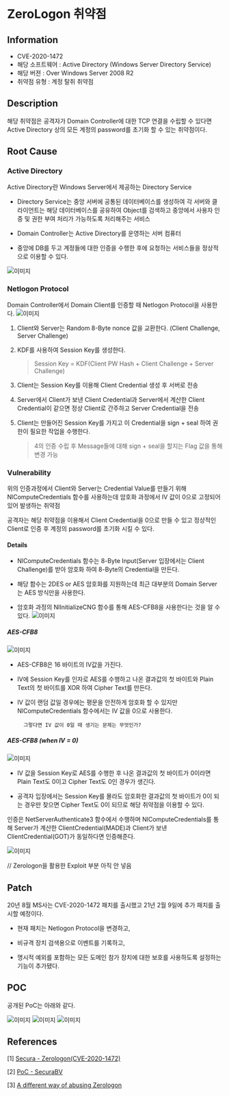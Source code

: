﻿


﻿ZeroLogon 취약점 
==========
Information
-----
* CVE-2020-1472
* 해당 소프트웨어 : Active Directory (Windows Server Directory Service)
* 해당 버젼 : Over Windows Server 2008 R2
*  취약점 유형 : 계정 탈취 취약점

Description
---

해당 취약점은 공격자가 Domain Controller에 대한 TCP 연결을 수립할 수 있다면 Active Directory 상의 모든 계정의 password를 초기화 할 수 있는 취약점이다. 

Root Cause
---
### Active Directory
Active Directory란  Windows Server에서 제공하는 Directory Service
*  Directory Service는 중앙 서버에 공통된 데이터베이스를 생성하여 각 서버와 클라이언트는 해당 데이터베이스를 공유하여 Object를 검색하고 중앙에서 사용자 인증 및 권한 부여 처리가 가능하도록 처리해주는 서비스 

* Domain Controller는 Active Directory를 운영하는 서버 컴퓨터 

* 중앙에 DB를 두고 계정들에 대한 인증을 수행한 후에 요청하는 서비스들을 정상적으로 이용할 수 있다. 

![이미지](https://github.com/val0ur/CVE/blob/main/CVE-2020-1472/AD%201.PNG)



### Netlogon Protocol
Domain Controller에서 Domain Client를 인증할 때 Netlogon Protocol을 사용한다. 
![이미지](https://github.com/val0ur/CVE/blob/main/CVE-2020-1472/netlogon%20%EC%9D%B8%EC%A6%9D%20%EA%B3%BC%EC%A0%95.PNG)

1. Client와 Server는 Random 8-Byte nonce 값을 교환한다. (Client Challenge, Server Challenge)

2.  KDF를 사용하여 Session Key를 생성한다. 
    > Session Key = KDF(Client PW Hash + Client Challenge + Server Challenge)
  3. Client는 Session Key를 이용해 Client Credential 생성 후 서버로 전송
  4. Server에서 Client가 보낸 Client Credential과 Server에서 계산한 Client Credential이 같으면 정상 Client로 간주하고 Server Credential을 전송 
  5. Client는 만들어진 Session Key를 가지고 이 Credential을 sign + seal 하여 권한이 필요한 작업을 수행한다. 
	  > 4의 인증 수립 후 Message들에 대해 sign + seal을 할지는 Flag 값을 통해 변경 가능 



### Vulnerability
위의 인증과정에서 Client와 Server는 Credential Value를 만들기 위해 NlComputeCredentials 함수를 사용하는데 암호화 과정에서 IV 값이 0으로 고정되어 있어 발생하는 취약점 

공격자는 해당 취약점을 이용해서 Client Credential을 0으로 만들 수 있고 정상적인 Client로 인증 후 계정의 password를 초기화 시킬 수 있다. 

#### Details 
- NlComputeCredentials 함수는 8-Byte Input(Server 입장에서는 Client Challenge)를 받아 암호화 하여 8-Byte의 Credential을 만든다. 

- 해당 함수는 2DES or AES 암호화를 지원하는데 최근 대부분의 Domain Server는 AES 방식만을 사용한다. 
- 암호화 과정의 NlInitializeCNG 함수를 통해 AES-CFB8을 사용한다는 것을 알 수 있다. 
 ![이미지](https://github.com/val0ur/CVE/blob/main/CVE-2020-1472/NlInitializeCNG%20func.PNG)

##### AES-CFB8
![이미지](https://github.com/val0ur/CVE/blob/main/CVE-2020-1472/AES-CFB8%20encryption.PNG)

- AES-CFB8은 16 바이트의 IV값을 가진다.
- IV에 Session Key를 인자로  AES를 수행하고 나온 결과값의 첫 바이트와 Plain Text의 첫 바이트를 XOR 하여 Cipher Text를 만든다. 
- IV 값이 랜덤 값일 경우에는 평문을 안전하게 암호화 할 수 있지만 NlComputeCredentials 함수에서는 IV 값을 0으로 사용한다. 

		그렇다면 IV 값이 0일 때 생기는 문제는 무엇인가? 

##### AES-CFB8 (when IV = 0)
![이미지](https://github.com/val0ur/CVE/blob/main/CVE-2020-1472/AES-CFB8%20all-zero.PNG)

- IV 값을 Session Key로 AES를 수행한 후 나온 결과값의 첫 바이트가 0이라면 Plain Text도 0이고 Cipher Text도 0인 경우가 생긴다. 

- 공격자 입장에서는 Session Key를 몰라도 암호화한 결과값의 첫 바이트가 0이 되는 경우만 찾으면 Cipher Text도 0이 되므로 해당 취약점을 이용할 수 있다. 

인증은 NetServerAuthenticate3 함수에서 수행하며 NlComputeCredentials를 통해 Server가 계산한 ClientCredential(MADE)과 Client가 보낸  ClientCredential(GOT)가 동일하다면 인증해준다. 

![이미지](https://github.com/val0ur/CVE/blob/main/CVE-2020-1472/NlInitializeCNG%20func.PNG)

// Zerologon을 활용한 Exploit 부분 아직 안 넣음

Patch
---
20년 8월 MS사는 CVE-2020-1472 패치를 출시했고 21년 2월 9일에 추가 패치를 출시할 예정이다. 

- 현재 패치는 Netlogon Protocol을 변경하고,

- 비규격 장치 검색용으로 이벤트를 기록하고, 
- 명시적 예외를 포함하는 모든 도메인 참가 장치에 대한 보호를 사용하도록 설정하는 기능이 추가됐다. 
 

POC
---
공개된 PoC는 아래와 같다. 

![이미지](https://github.com/val0ur/CVE/blob/main/CVE-2020-1472/poc1.PNG)
![이미지](https://github.com/val0ur/CVE/blob/main/CVE-2020-1472/poc2.PNG)
![이미지](https://github.com/val0ur/CVE/blob/main/CVE-2020-1472/poc3.PNG)
	

References
---
[1] [Secura - Zerologon(CVE-2020-1472)](https://www.secura.com/blog/zero-logon)

[2] [PoC - SecuraBV](https://github.com/SecuraBV/CVE-2020-1472)

[3] [A different way of abusing Zerologon](https://dirkjanm.io/a-different-way-of-abusing-zerologon/)




